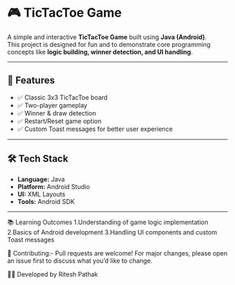# 🎮 TicTacToe Game

A simple and interactive **TicTacToe Game** built using **Java (Android)**.  
This project is designed for fun and to demonstrate core programming concepts like **logic building, winner detection, and UI handling**.

---

## 🚀 Features
- ✅ Classic 3x3 TicTacToe board  
- ✅ Two-player gameplay  
- ✅ Winner & draw detection  
- ✅ Restart/Reset game option  
- ✅ Custom Toast messages for better user experience  

---

## 🛠️ Tech Stack
- **Language:** Java  
- **Platform:** Android Studio  
- **UI:** XML Layouts  
- **Tools:** Android SDK  

---

📚 Learning Outcomes
1.Understanding of game logic implementation
2.Basics of Android development
3.Handling UI components and custom Toast messages

🤝 Contributing:-
Pull requests are welcome! For major changes, please open an issue first to discuss what you’d like to change.

👨‍💻 Developed by Ritesh Pathak
